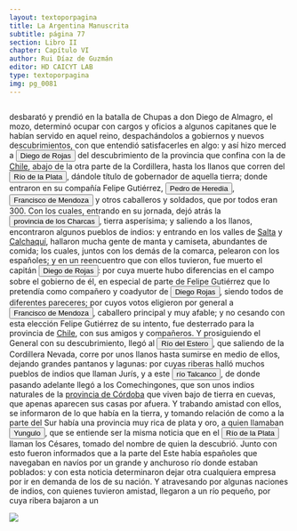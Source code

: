 ```yaml
---
layout: textoporpagina
title: La Argentina Manuscrita
subtitle: página 77
section: Libro II
chapter: Capítulo VI
author: Rui Díaz de Guzmán
editor: HD CAICYT LAB
type: textoporpagina
img: pg_0081
---
```

<div class="row">
    <div class="column">
<p>desbarató y prendió en la batalla de Chupas a don Diego de Almagro, el mozo, determinó ocupar con cargos y oficios a algunos capitanes que le habían servido en aquel reino, despachándolos a gobiernos y nuevos descubrimientos, con que entendió satisfacerles en algo: y así hizo merced a <button class="balloon" data-balloon-pos="up" data-balloon-length="large" data-balloon="Diego de Rojas (Burgos, España, 1500 - Maquijata, actual Provincia de Santiago del Estero, 1544)​ fue un militar, explorador y conquistador español de mediados del siglo XVI.">Diego de Rojas</button> del descubrimiento de la provincia que confina con la de <a href="https://recogito.pelagios.org/document/wzqxhk0h3vpikm/part/1/edit#29dbd6c3-3091-445c-9886-6fe6b7517954" target="_blank">Chile</a>, abajo de la otra parte de la Cordillera, hasta los llanos que corren del <a href="https://recogito.pelagios.org/document/wzqxhk0h3vpikm/part/1/edit#f2806fc0-4c76-4755-a3f0-6c071abe7b82" target="_blank"><button class="balloon" data-balloon-pos="up" data-balloon-length="large" data-balloon="Refiere al río de la Plata.">Río de la Plata</button></a>, dándole título de gobernador de aquella tierra; donde entraron en su compañía Felipe Gutiérrez, <button class="balloon" data-balloon-pos="up" data-balloon-length="large" data-balloon="Acompaña a Diego de Rojas a Tucumán. Mata a Francisco de Mendoza, y vuelve al Perú.">Pedro de Heredia</button>, <button class="balloon" data-balloon-pos="up" data-balloon-length="large" data-balloon="España, 1515 - Asunción, 1547. Hidalgo, capitán y conquistador español. Acompañó a Pedro de Mendoza; fue mediador entre Domingo de Irala y Ruiz Galán. Nombrado teniente de gobernador general de Asunción en 1539; fue parte de la facción de Domingo de Irala contra la de Álvar Núñez Cabeza de Vaca en 1545. Durante la larga expedición de Irala al Chaco, en 1547, los partidarios contra éste, recusaron el nombramiento de Mendoza y tras instaurar a Diego de Abreu como gobernador, ejecutaron a Mendoza.">Francisco de Mendoza</button> y otros caballeros y soldados, que por todos eran 300. Con los cuales, entrando en su jornada, dejó atrás la <a href="https://recogito.pelagios.org/document/wzqxhk0h3vpikm/part/1/edit#f15f0fd8-a62a-4dbf-9085-39ccfc62e640" target="_blank"><button class="balloon" data-balloon-pos="up" data-balloon-length="large" data-balloon="Refiere a la provincia de Charcas, provincia de los Charcas o bien gobernación de Charcas fue un territorio ultramarino integrante del Imperio español que formó parte del gran Virreinato del Perú hasta 1776 y que luego pasó al nuevo Virreinato del Río de la Plata. La provincia de Charcas, cuyos límites se superponen con la Audiencia de Charchas, tenía su sede en Sucre (Ciudad de la Plata, 1538).">provincia de los Charcas</button></a>, tierra asperísima; y saliendo a los llanos, encontraron algunos pueblos de indios: y entrando en los valles de <a href="https://recogito.pelagios.org/document/wzqxhk0h3vpikm/part/1/edit#928aecbe-0b6e-4471-9c03-df40f4cc38cc" target="_blank">Salta</a> y <a href="https://recogito.pelagios.org/document/wzqxhk0h3vpikm/part/1/edit#9773bade-e1b6-4958-8479-5906173b3a80" target="_blank">Calchaquí</a>, hallaron mucha gente de manta y camiseta, abundantes de comida; los cuales, juntos con los demás de la comarca, pelearon con los españoles; y en un reencuentro que con ellos tuvieron, fue muerto el capitán <button class="balloon" data-balloon-pos="up" data-balloon-length="large" data-balloon="Diego de Rojas (Burgos, España, 1500 - Maquijata, actual Provincia de Santiago del Estero, 1544)​ fue un militar, explorador y conquistador español de mediados del siglo XVI.">Diego de Rojas</button>: por cuya muerte hubo diferencias en el campo sobre el gobierno de él, en especial de parte de Felipe Gutiérrez que lo pretendía como compañero y coadyutor de <button class="balloon" data-balloon-pos="up" data-balloon-length="large" data-balloon="Diego de Rojas (Burgos, España, 1500 - Maquijata, actual Provincia de Santiago del Estero, 1544) fue un militar, explorador y conquistador español de mediados del siglo XVI.">Diego Rojas</button>, siendo todos de diferentes pareceres; por cuyos votos eligieron por general a <button class="balloon" data-balloon-pos="up" data-balloon-length="large" data-balloon="España, 1515 - Asunción, 1547. Hidalgo, capitán y conquistador español. Acompañó a Pedro de Mendoza; fue mediador entre Domingo de Irala y Ruiz Galán. Nombrado teniente de gobernador general de Asunción en 1539; fue parte de la facción de Domingo de Irala contra la de Álvar Núñez Cabeza de Vaca en 1545. Durante la larga expedición de Irala al Chaco, en 1547, los partidarios contra éste, recusaron el nombramiento de Mendoza y tras instaurar a Diego de Abreu como gobernador, ejecutaron a Mendoza.">Francisco de Mendoza</button>, caballero principal y muy afable; y no cesando con esta elección Felipe Gutiérrez de su intento, fue desterrado para la provincia de <a href="https://recogito.pelagios.org/document/wzqxhk0h3vpikm/part/1/edit#a0aab9e2-a4b9-4741-bea3-0e26bc431d5c" target="_blank">Chile</a>, con sus amigos y compañeros. Y prosiguiendo el General con su descubrimiento, llegó al <button class="balloon" data-balloon-pos="up" data-balloon-length="large" data-balloon="Río del Estero. Sale de la Cordillera Nevada; corre por los llanos, y se sume en ellos, dejando pantanos, y lagunas. Es el mismo río que pasa cerca de la ciudad de Tucumán, y al que se da más comúnmente el nombre de Río Dulce. Baja de la cordillera de Aconquija, que divide la Jurisdicción de Tucumán de la de Salta. Las lagunas, de que habla el autor, son las de los Porongos, que cubren más de 16 leguas de superficie.Actualmente se denomina Río Dulcehttps://www.openstreetmap.org/?mlat=-28.791733&amp;mlon=-63.358869">Río del Estero</button>, que saliendo de la Cordillera Nevada, corre por unos llanos hasta sumirse en medio de ellos, dejando grandes pantanos y lagunas: por cuyas riberas halló muchos pueblos de indios que llaman <persName xml:id="recogito-707c32b8-9fde-43c8-b7af-0e80c395bccd" ana="tribe">Jurís</persName>, y a este <button class="balloon" data-balloon-pos="up" data-balloon-length="large" data-balloon="Talcanco; río. De este río nada más sabemos que lo que dice el autor, esto es, que se halla en el territorio de los Juris, o de Santiago del Estero, hacia la frontera de Córdoba. Se habrá verificado con él lo que ha sucedido con otros parajes, de los que se ha perdido la huella por el cambio continuo de los nombres. Los misioneros sobre todo han sido intemperantes en esta costumbre: por la menor reducción, capilla u oratorio que fundaban, daban nuevos nombres, y borraban el recuerdo de los antiguos.">río Talcanco</button>, de donde pasando adelante llegó a los <persName xml:id="recogito-ed2067e2-53bd-499f-8569-e8409b528969" ana="tribe">Comechingones</persName>, que son unos indios naturales de la <a href="https://recogito.pelagios.org/document/wzqxhk0h3vpikm/part/1/edit#5a512d5b-0078-4c34-a775-b4ea69460cf6" target="_blank">provincia de Córdoba</a> que viven bajo de tierra en cuevas, que apenas aparecen sus casas por afuera. Y trabando amistad con ellos, se informaron de lo que había en la tierra, y tomando relación de como a la parte del Sur había una provincia muy rica de plata y oro, a quien llamaban <button class="balloon" data-balloon-pos="up" data-balloon-length="large" data-balloon="Yungulo. Provincia al sud de Córdoba, y según decían los indios, muy rica de plata y oro, conocida también por la Noticia de los Césares. Lo mismo decimos de yungulo, cuya significación ignramos, aunque sea fácil entender que se habla de un paraje hacia las Pampas.]">Yungulo</button>, que se entiende ser la misma noticia que en el <a href="https://recogito.pelagios.org/document/wzqxhk0h3vpikm/part/1/edit#69a2de82-de09-454f-88ae-648945b3d604" target="_blank"><button class="balloon" data-balloon-pos="up" data-balloon-length="large" data-balloon="Refiere al río de la Plata.">Río de la Plata</button></a> llaman los Césares, tomado del nombre de quien la descubrió. Junto con esto fueron informados que a la parte del Este había españoles que navegaban en navíos por un grande y anchuroso río donde estaban poblados: y con esta noticia determinaron dejar otra cualquiera empresa por ir en demanda de los de su nación. Y atravesando por algunas naciones de indios, con quienes tuvieron amistad, llegaron a un río pequeño, por cuya ribera bajaron a un</p></div>

<div class="column">
<a href="{{site.baseurl}}/assets/img/argentina_manuscrita/{{page.img}}.jpg"><img src="{{site.baseurl}}/assets/img/argentina_manuscrita/{{page.img}}.jpg"></a>
</div>
</div>